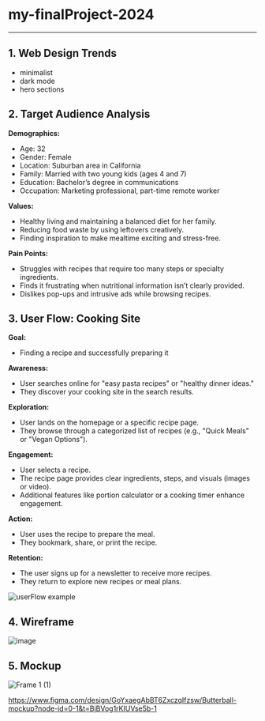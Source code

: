 # my-finalProject-2024
_______________________________________________________________________

## 1. Web Design Trends
- minimalist
- dark mode
- hero sections
  
## 2. Target Audience Analysis
**Demographics:**
- Age: 32
- Gender: Female
- Location: Suburban area in California
- Family: Married with two young kids (ages 4 and 7)
- Education: Bachelor’s degree in communications
- Occupation: Marketing professional, part-time remote worker

**Values:**
- Healthy living and maintaining a balanced diet for her family.
- Reducing food waste by using leftovers creatively.
- Finding inspiration to make mealtime exciting and stress-free.

**Pain Points:**
- Struggles with recipes that require too many steps or specialty ingredients.
- Finds it frustrating when nutritional information isn’t clearly provided.
- Dislikes pop-ups and intrusive ads while browsing recipes.



## 3. User Flow: Cooking Site

**Goal:** 
- Finding a recipe and successfully preparing it

**Awareness:**
- User searches online for "easy pasta recipes" or "healthy dinner ideas."
- They discover your cooking site in the search results.

**Exploration:**
- User lands on the homepage or a specific recipe page.
- They browse through a categorized list of recipes (e.g., "Quick Meals" or "Vegan Options").

**Engagement:**
- User selects a recipe.
- The recipe page provides clear ingredients, steps, and visuals (images or video).
- Additional features like portion calculator or a cooking timer enhance engagement.

**Action:**
- User uses the recipe to prepare the meal.
- They bookmark, share, or print the recipe.

**Retention:**
- The user signs up for a newsletter to receive more recipes.
- They return to explore new recipes or meal plans.

  
![userFlow example](https://github.com/user-attachments/assets/6f436852-56f0-4121-a9a9-1edc7eb2f1e2)

## 4. Wireframe

![image](https://github.com/user-attachments/assets/84eb4921-b180-4729-9630-2d280cfb69db)


## 5. Mockup

![Frame 1 (1)](https://github.com/user-attachments/assets/829c0f7e-dc01-4831-a974-1213d21a680e)

https://www.figma.com/design/GoYxaegAbBT6ZxczqIfzsw/Butterball-mockup?node-id=0-1&t=BjBVog1rKIUVse5b-1
 
